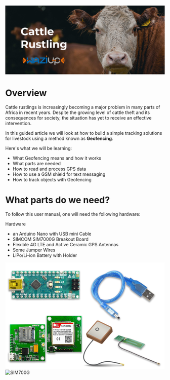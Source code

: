 ![Cattle with Tag](./media/cattle.jpg)

Overview
========
Cattle rustlings is increasingly becoming a major problem in many parts of Africa in recent years. Despite the growing level of cattle theft and its consequences for society, the situation has yet to receive an effective intervention.

In this guided article we will look at how to build a simple tracking solutions for livestock using a method known as **Geofencing**.

Here's what we will be learning:
- What Geofencing means and how it works
- What parts are needed
- How to read and process GPS data
- How to use a GSM shield for text messaging
- How to track objects with Geofencing

What parts do we need?
=====================

To follow this user manual, one will need the following hardware:

Hardware
  - an Arduino Nano with USB mini Cable
  - SIMCOM SIM7000G Breakout Board
  - Flexible 4G LTE and Active Ceramic GPS Antennas
  - Some Jumper Wires
  - LiPo/Li-ion Battery with Holder
  

![Parts One](./media/parts_one.png)
![SIM700G](./media/.png)

